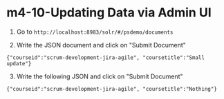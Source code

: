 # m4-10-Updating Data via Admin UI

1. Go to `http://localhost:8983/solr/#/psdemo/documents`

2. Write the JSON document and click on "Submit Document"

```
{"courseid":"scrum-development-jira-agile", "coursetitle":"Small update"}
```

3. Write the following JSON and click on "Submit Document"

```
{"courseid":"scrum-development-jira-agile", "coursetitle":"Nothing"}
```

